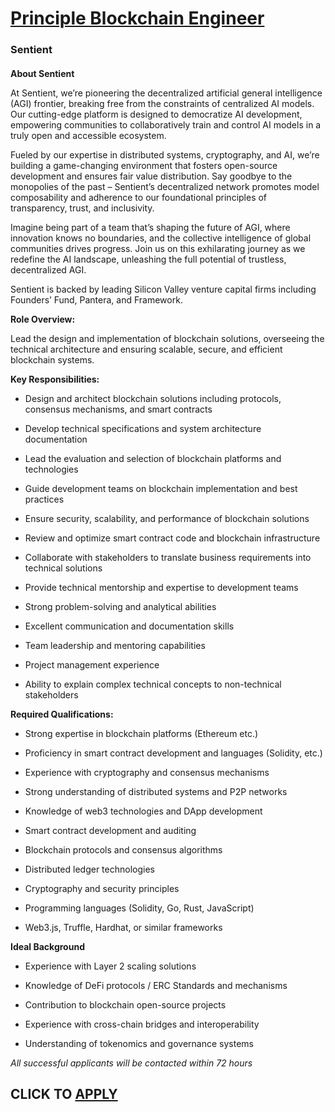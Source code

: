# [Principle Blockchain Engineer](https://www.remotewlb.com/apply/principle-blockchain-engineer)  
### Sentient  
####  

**About Sentient**

At Sentient, we’re pioneering the decentralized artificial general intelligence (AGI) frontier, breaking free from the constraints of centralized AI models. Our cutting-edge platform is designed to democratize AI development, empowering communities to collaboratively train and control AI models in a truly open and accessible ecosystem.

Fueled by our expertise in distributed systems, cryptography, and AI, we’re building a game-changing environment that fosters open-source development and ensures fair value distribution. Say goodbye to the monopolies of the past – Sentient’s decentralized network promotes model composability and adherence to our foundational principles of transparency, trust, and inclusivity.

Imagine being part of a team that’s shaping the future of AGI, where innovation knows no boundaries, and the collective intelligence of global communities drives progress. Join us on this exhilarating journey as we redefine the AI landscape, unleashing the full potential of trustless, decentralized AGI.

Sentient is backed by leading Silicon Valley venture capital firms including Founders’ Fund, Pantera, and Framework.  
  
 **Role Overview:**

Lead the design and implementation of blockchain solutions, overseeing the technical architecture and ensuring scalable, secure, and efficient blockchain systems.

 **Key Responsibilities:**

  * Design and architect blockchain solutions including protocols, consensus mechanisms, and smart contracts 

  * Develop technical specifications and system architecture documentation

  * Lead the evaluation and selection of blockchain platforms and technologies

  * Guide development teams on blockchain implementation and best practices

  * Ensure security, scalability, and performance of blockchain solutions

  * Review and optimize smart contract code and blockchain infrastructure

  * Collaborate with stakeholders to translate business requirements into technical solutions

  * Provide technical mentorship and expertise to development teams

  * Strong problem-solving and analytical abilities

  * Excellent communication and documentation skills

  * Team leadership and mentoring capabilities

  * Project management experience

  * Ability to explain complex technical concepts to non-technical stakeholders

 **Required Qualifications:**

  * Strong expertise in blockchain platforms (Ethereum etc.)

  * Proficiency in smart contract development and languages (Solidity, etc.)

  * Experience with cryptography and consensus mechanisms

  * Strong understanding of distributed systems and P2P networks

  * Knowledge of web3 technologies and DApp development

  * Smart contract development and auditing

  * Blockchain protocols and consensus algorithms

  * Distributed ledger technologies

  * Cryptography and security principles

  * Programming languages (Solidity, Go, Rust, JavaScript)

  * Web3.js, Truffle, Hardhat, or similar frameworks

 **Ideal Background**

  * Experience with Layer 2 scaling solutions

  * Knowledge of DeFi protocols / ERC Standards and mechanisms

  * Contribution to blockchain open-source projects

  * Experience with cross-chain bridges and interoperability

  * Understanding of tokenomics and governance systems

 _All successful applicants will be contacted within 72 hours_

  
## CLICK TO [APPLY](https://www.remotewlb.com/apply/principle-blockchain-engineer)

